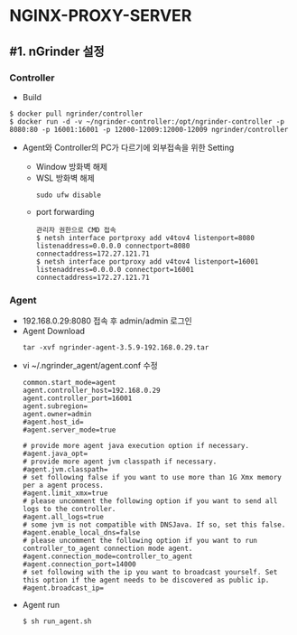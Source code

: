 # NGINX-PROXY-SERVER

## #1. nGrinder 설정

### Controller
- Build
```
$ docker pull ngrinder/controller
$ docker run -d -v ~/ngrinder-controller:/opt/ngrinder-controller -p 8080:80 -p 16001:16001 -p 12000-12009:12000-12009 ngrinder/controller
```
- Agent와 Controller의 PC가 다르기에 외부접속을 위한 Setting

  - Window 방화벽 해제
  - WSL 방화벽 해제
    ```
    sudo ufw disable
    ```
  - port forwarding
    ```
    관리자 권한으로 CMD 접속
    $ netsh interface portproxy add v4tov4 listenport=8080 listenaddress=0.0.0.0 connectport=8080 connectaddress=172.27.121.71
    $ netsh interface portproxy add v4tov4 listenport=16001 listenaddress=0.0.0.0 connectport=16001 connectaddress=172.27.121.71
    ```

### Agent
- 192.168.0.29:8080 접속 후 admin/admin 로그인
- Agent Download
    ```
    tar -xvf ngrinder-agent-3.5.9-192.168.0.29.tar
    ```
- vi ~/.ngrinder_agent/agent.conf 수정
    ```
    common.start_mode=agent
    agent.controller_host=192.168.0.29
    agent.controller_port=16001
    agent.subregion=
    agent.owner=admin
    #agent.host_id=
    #agent.server_mode=true

    # provide more agent java execution option if necessary.
    #agent.java_opt=
    # provide more agent jvm classpath if necessary.
    #agent.jvm.classpath=
    # set following false if you want to use more than 1G Xmx memory per a agent process.
    #agent.limit_xmx=true
    # please uncomment the following option if you want to send all logs to the controller.
    #agent.all_logs=true
    # some jvm is not compatible with DNSJava. If so, set this false.
    #agent.enable_local_dns=false
    # please uncomment the following option if you want to run controller_to_agent connection mode agent.
    #agent.connection_mode=controller_to_agent
    #agent.connection_port=14000
    # set following with the ip you want to broadcast yourself. Set this option if the agent needs to be discovered as public ip.
    #agent.broadcast_ip=
    ```
- Agent run
    ```
    $ sh run_agent.sh
    ```
